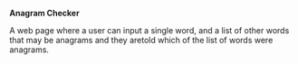 **Anagram Checker**

A web page where a user can input a single word, and a list of other words that may be anagrams and they aretold which of the list of words were anagrams.
